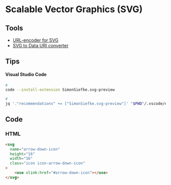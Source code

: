 # Scalable Vector Graphics (SVG)

## Tools

- [URL-encoder for SVG](https://yoksel.github.io/url-encoder/)
- [SVG to Data URI converter](https://codepen.io/elliz/details/ygvgay)

## Tips

#### Visual Studio Code

```sh
#
code --install-extension SimonSiefke.svg-preview

#
jq '."recommendations" += ["SimonSiefke.svg-preview"]' "$PWD"/.vscode/extensions.json | sponge "$PWD"/.vscode/extensions.json
```

## Code

### HTML

```html
<svg
  name="arrow-down-icon"
  height="16"
  width="16"
  class="icon icon-arrow-down-icon"
>
    <use xlink:href="#arrow-down-icon"></use>
</svg>
```
